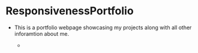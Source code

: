 # ResponsivenessPortfolio

* This is a portfolio webpage showcasing my projects along with all other inforamtion about me.

    * 